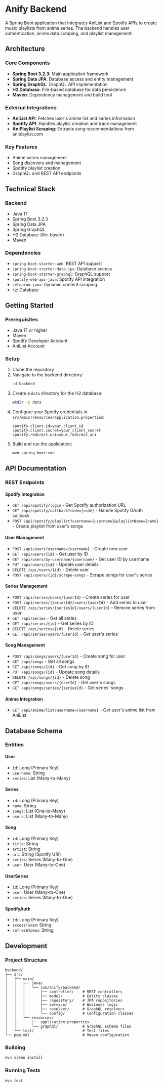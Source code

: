 # Anify Backend

A Spring Boot application that integrates AniList and Spotify APIs to create music playlists from anime series. The backend handles user authentication, anime data scraping, and playlist management.

## Architecture

### Core Components
- **Spring Boot 3.2.3**: Main application framework
- **Spring Data JPA**: Database access and entity management
- **Spring GraphQL**: GraphQL API implementation
- **H2 Database**: File-based database for data persistence
- **Maven**: Dependency management and build tool

### External Integrations
- **AniList API**: Fetches user's anime list and series information
- **Spotify API**: Handles playlist creation and track management
- **AniPlaylist Scraping**: Extracts song recommendations from aniplaylist.com

### Key Features
- Anime series management
- Song discovery and management
- Spotify playlist creation
- GraphQL and REST API endpoints

## Technical Stack

### Backend
- Java 17
- Spring Boot 3.2.3
- Spring Data JPA
- Spring GraphQL
- H2 Database (file-based)
- Maven

### Dependencies
- `spring-boot-starter-web`: REST API support
- `spring-boot-starter-data-jpa`: Database access
- `spring-boot-starter-graphql`: GraphQL support
- `spotify-web-api-java`: Spotify API integration
- `selenium-java`: Dynamic content scraping
- `h2`: Database

## Getting Started

### Prerequisites
- Java 17 or higher
- Maven
- Spotify Developer Account
- AniList Account

### Setup
1. Clone the repository
2. Navigate to the backend directory:
   ```bash
   cd backend
   ```
3. Create a `data` directory for the H2 database:
   ```bash
   mkdir -p data
   ```
4. Configure your Spotify credentials in `src/main/resources/application.properties`:
   ```properties
   spotify.client.id=your_client_id
   spotify.client.secret=your_client_secret
   spotify.redirect.uri=your_redirect_uri
   ```
5. Build and run the application:
   ```bash
   mvn spring-boot:run
   ```

## API Documentation

### REST Endpoints

#### Spotify Integration
- `GET /api/spotify/login` - Get Spotify authorization URL
- `GET /api/spotify/callback?code={code}` - Handle Spotify OAuth callback
- `POST /api/spotify/playlist?username={username}&playlistName={name}` - Create playlist from user's songs

#### User Management
- `POST /api/users?username={username}` - Create new user
- `GET /api/users/{id}` - Get user by ID
- `GET /api/users/by-username/{username}` - Get user ID by username
- `PUT /api/users/{id}` - Update user details
- `DELETE /api/users/{id}` - Delete user
- `POST /api/users/{id}/scrape-songs` - Scrape songs for user's series

#### Series Management
- `POST /api/series/users/{userId}` - Create series for user
- `POST /api/series/{seriesId}/users/{userId}` - Add series to user
- `DELETE /api/series/{seriesId}/users/{userId}` - Remove series from user
- `GET /api/series` - Get all series
- `GET /api/series/{id}` - Get series by ID
- `DELETE /api/series/{id}` - Delete series
- `GET /api/series/users/{userId}` - Get user's series

#### Song Management
- `POST /api/songs/users/{userId}` - Create song for user
- `GET /api/songs` - Get all songs
- `GET /api/songs/{id}` - Get song by ID
- `PUT /api/songs/{id}` - Update song details
- `DELETE /api/songs/{id}` - Delete song
- `GET /api/songs/users/{userId}` - Get user's songs
- `GET /api/songs/series/{seriesId}` - Get series' songs

#### Anime Integration
- `GET /api/anime/list?username={username}` - Get user's anime list from AniList

## Database Schema

### Entities

#### User
- `id`: Long (Primary Key)
- `username`: String
- `series`: List<Series> (Many-to-Many)

#### Series
- `id`: Long (Primary Key)
- `name`: String
- `songs`: List<Song> (One-to-Many)
- `users`: List<User> (Many-to-Many)

#### Song
- `id`: Long (Primary Key)
- `title`: String
- `artist`: String
- `uri`: String (Spotify URI)
- `series`: Series (Many-to-One)
- `user`: User (Many-to-One)

#### UserSeries
- `id`: Long (Primary Key)
- `user`: User (Many-to-One)
- `series`: Series (Many-to-One)

#### SpotifyAuth
- `id`: Long (Primary Key)
- `accessToken`: String
- `refreshToken`: String

## Development

### Project Structure
```
backend/
├── src/
│   ├── main/
│   │   ├── java/
│   │   │   └── com/anify/backend/
│   │   │       ├── controller/    # REST controllers
│   │   │       ├── model/         # Entity classes
│   │   │       ├── repository/    # JPA repositories
│   │   │       ├── service/       # Business logic
│   │   │       ├── resolver/      # GraphQL resolvers
│   │   │       └── config/        # Configuration classes
│   │   └── resources/
│   │       ├── application.properties
│   │       └── graphql/           # GraphQL schema files
│   └── test/                      # Test files
└── pom.xml                        # Maven configuration
```

### Building
```bash
mvn clean install
```

### Running Tests
```bash
mvn test
```